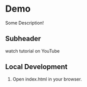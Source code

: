 # Demo

Some Description!

## Subheader

watch tutorial on YouTube

## Local Development

1. Open index.html in your browser.
